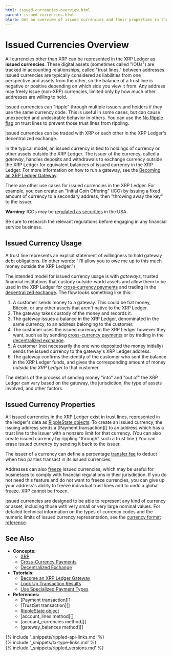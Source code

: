 ```yaml
---
html: issued-currencies-overview.html
parent: issued-currencies.html
blurb: Get an overview of issued currencies and their properties in the XRP Ledger.
---
```

# Issued Currencies Overview

All currencies other than XRP can be represented in the XRP Ledger as **issued currencies**. These digital assets (sometimes called "IOUs") are tracked in accounting relationships, called "trust lines," between addresses. Issued currencies are typically considered as liabilities from one perspective and assets from the other, so the balance of a trust line is negative or positive depending on which side you view it from. Any address may freely issue (non-XRP) currencies, limited only by how much other addresses are willing to hold.

Issued currencies can "ripple" through multiple issuers and holders if they use the same currency code. This is useful in some cases, but can cause unexpected and undesirable behavior in others. You can use the [No Ripple flag](rippling.html) on trust lines to prevent those trust lines from rippling.

Issued currencies can be traded with XRP or each other in the XRP Ledger's decentralized exchange.

In the typical model, an issued currency is tied to holdings of currency or other assets outside the XRP Ledger. The issuer of the currency, called a _gateway_, handles deposits and withdrawals to exchange currency outside the XRP Ledger for equivalent balances of issued currency in the XRP Ledger. For more information on how to run a gateway, see the [Becoming an XRP Ledger Gateway](become-an-xrp-ledger-gateway.html).

There are other use cases for issued currencies in the XRP Ledger. For example, you can create an "Initial Coin Offering" (ICO) by issuing a fixed amount of currency to a secondary address, then "throwing away the key" to the issuer.

**Warning:** ICOs may be [regulated as securities](https://www.sec.gov/oiea/investor-alerts-and-bulletins/ib_coinofferings) in the USA. <!-- SPELLING_IGNORE: ico, icos -->

Be sure to research the relevant regulations before engaging in any financial service business.


## Issued Currency Usage

A trust line represents an explicit statement of willingness to hold gateway debt obligations. (In other words: "I'll allow you to owe me up to this much money outside the XRP Ledger.")

The intended model for issued currency usage is with _gateways_, trusted financial institutions that custody outside-world assets and allow them to be used in the XRP Ledger for [cross-currency payments](cross-currency-payments.html) and trading in the [decentralized exchange](decentralized-exchange.html). The flow looks something like this:

1. A customer sends money to a gateway. This could be fiat money, Bitcoin, or any other assets that aren't native to the XRP Ledger.
2. The gateway takes custody of the money and records it.
3. The gateway issues a balance in the XRP Ledger, denominated in the same currency, to an address belonging to the customer.
4. The customer uses the issued currency in the XRP Ledger however they want, such as by sending [cross-currency payments](cross-currency-payments.html) or by trading in the [decentralized exchange](decentralized-exchange.html).
5. A customer (not necessarily the one who deposited the money initially) sends the issued currency to the gateway's XRP Ledger address.
6. The gateway confirms the identity of the customer who sent the balance in the XRP Ledger funds, and gives the corresponding amount of money _outside the XRP Ledger_ to that customer.

The details of the process of sending money "into" and "out of" the XRP Ledger can vary based on the gateway, the jurisdiction, the type of assets involved, and other factors.


## Issued Currency Properties

All issued currencies in the XRP Ledger exist in trust lines, represented in the ledger's data as [RippleState objects](ripplestate.html). To create an issued currency, the issuing address sends a [Payment transaction][] to an address which has a trust line to the issuer with a nonzero limit for that currency. (You can also create issued currency by rippling "through" such a trust line.) You can erase issued currency by sending it back to the issuer.

The issuer of a currency can define a percentage [transfer fee](transfer-fees.html) to deduct when two parties transact in its issued currencies.

Addresses can also [freeze](freezes.html) issued currencies, which may be useful for businesses to comply with financial regulations in their jurisdiction. If you do not need this feature and do not want to freeze currencies, you can give up your address's ability to freeze individual trust lines and to undo a global freeze. XRP cannot be frozen.

Issued currencies are designed to be able to represent any kind of currency or asset, including those with very small or very large nominal values. For detailed technical information on the types of currency codes and the numeric limits of issued currency representation, see the [currency format reference](currency-formats.html).

## See Also

- **Concepts:**
    - [XRP](xrp.html)
    - [Cross-Currency Payments](cross-currency-payments.html)
    - [Decentralized Exchange](decentralized-exchange.html)
- **Tutorials:**
    - [Become an XRP Ledger Gateway](become-an-xrp-ledger-gateway.html)
    - [Look Up Transaction Results](look-up-transaction-results.html)
    - [Use Specialized Payment Types](use-specialized-payment-types.html)
- **References:**
    - [Payment transaction][]
    - [TrustSet transaction][]
    - [RippleState object](ripplestate.html)
    - [account_lines method][]
    - [account_currencies method][]
    - [gateway_balances method][]

<!--{# common link defs #}-->
{% include '_snippets/rippled-api-links.md' %}			
{% include '_snippets/tx-type-links.md' %}			
{% include '_snippets/rippled_versions.md' %}
